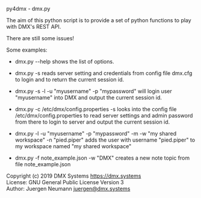 
py4dmx - dmx.py

The aim of this python script is to provide a set of python functions to play
with DMX's REST API.

There are still some issues!

Some examples:

 * dmx.py --help
   shows the list of options.

 * dmx.py -s
   reads server setting and credentials from config file dmx.cfg to login and to return
   the current session id.

 * dmx.py -s -l -u "myusername" -p "mypassword"
   will login user "myusername" into DMX and output the current session id.

 * dmx.py -c /etc/dmx/config.properties -s
   looks into the config file /etc/dmx/config.properties to read server settings and 
   admin password from there to login to server and output the current session id.

 * dmx.py -l -u "myusername" -p "mypassword" -m -w "my shared workspace" -n "pied.piper"
   adds the user with username "pied.piper" to my workspace named "my shared workspace"

 * dmx.py -f note_example.json -w "DMX"
   creates a new note topic from file note_example.json

Copyright (c) 2019 DMX Systems <https://dmx.systems>    
License: GNU General Public License Version 3    
Author: Juergen Neumann <juergen@dmx.systems>    
